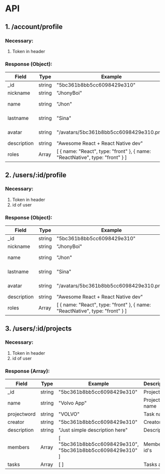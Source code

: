 # API



## 1. /account/profile
### Necessary:

1) Token in header

### Response (Object):

Field | Type | Example | Description
------------ | ------------ | ------------- | ------------------
_id | string | "5bc361b8bb5cc6098429e310" | User id
nickname | string | "JhonyBoi" | Login
name | string | "Jhon" | User's name
lastname | string | "Sina" | User's lastname
avatar | string | "/avatars/5bc361b8bb5cc6098429e310.png" | User's avatar
description | string | "Awesome React + React Native dev" | User's BIO
roles | Array<string> | [ { name: "React", type: "front" }, { name: "ReactNative", type: "front" } ] | User's roles

## 2. /users/:id/profile
### Necessary:

1) Token in header
2) id of user

### Response (Object):
Field | Type | Example | Description
------------ | ------------ | ------------- | ------------------
_id | string | "5bc361b8bb5cc6098429e310" | User id
nickname | string | "JhonyBoi" | Login
name | string | "Jhon" | User's name
lastname | string | "Sina" | User's lastname
avatar | string | "/avatars/5bc361b8bb5cc6098429e310.png" | User's avatar
description | string | "Awesome React + React Native dev" | User's BIO
roles | Array<string> | [ { name: "React", type: "front" }, { name: "ReactNative", type: "front" } ] | User's roles

## 3. /users/:id/projects
### Necessary:

1) Token in header
2) id of user

### Response (Array):
Field | Type | Example | Description
------------ | ------------ | ------------- | ------------------
_id | string | "5bc361b8bb5cc6098429e310" | Project id
name | string | "Volvo App" | Project name
projectword | string | "VOLVO" | Task names
creator | string | "5bc361b8bb5cc6098429e310" | Creator's id
description | string | "Just simple description here" | Description
members | Array | [ "5bc361b8bb5cc6098429e310", "5bc361b8bb5cc6098429e310" ] | Members id's
tasks | Array | [  ] | Tasks array
